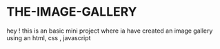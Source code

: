 # THE-IMAGE-GALLERY
hey ! this is an basic mini project where ia have created an image gallery using an html, css , javascript
